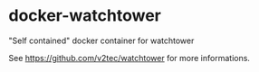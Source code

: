 # docker-watchtower
"Self contained" docker container for watchtower

See https://github.com/v2tec/watchtower for more informations.
